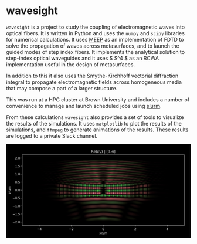 # wavesight

`wavesight` is a project to study the coupling of electromagnetic waves into optical fibers. It is written in Python and uses the `numpy` and `scipy` libraries for numerical calculations. It uses [MEEP](https://meep.readthedocs.io) as an implementation of FDTD to solve the propagation of waves across metasurfaces, and to launch the guided modes of step index fibers. It implements the analytical solution to step-index optical waveguides and it uses $ S^4 $ as an RCWA implementation useful in the design of metasurfaces. 

In addition to this it also uses the Smythe-Kirchhoff vectorial diffraction integral to propagate electromagnetic fields across homogeneous media that may compose a part of a larger structure. 

This was run at a HPC cluster at Brown University and includes a number of convenience to manage and launch scheduled jobs using [slurm](https://hpc-uit.readthedocs.io/en/latest/jobs/slurm_parameter.html).

From these calculations `wavesight` also provides a set of tools to visualize the results of the simulations. It uses `matplotlib` to plot the results of the simulations, and `ffmpeg` to generate animations of the results. These results are logged to a private Slack channel.

<picture>
  <source media="(prefers-color-scheme: dark)" srcset="./img/propagator_dark.jpg">
  <source media="(prefers-color-scheme: light)" srcset="./img/propagator_light.jpg">
  <img alt="Propagation across metasurface." src="./img/propagator_dark.jpg"">
</picture>